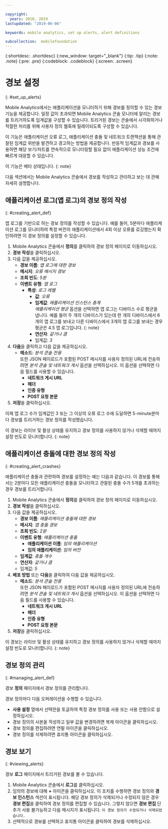 ```yaml
---

copyright:
  years: 2018, 2019
lastupdated: "2019-06-06"

keywords: mobile analytics, set up alerts, alert definitions

subcollection:  mobilefoundation
---
```


{:shortdesc: .shortdesc}
{:new_window: target="_blank"}
{:tip: .tip}
{:note: .note}
{:pre: .pre}
{:codeblock: .codeblock}
{:screen: .screen}

# 경보 설정
{: #set_up_alerts}

Mobile Analytics에서는 애플리케이션을 모니터하기 위해 경보를 정의할 수 있는 경보 기능을 제공합니다. 일정 값이 초과되면 Mobile Analytics 콘솔 모니터에 알리는 경보를 트리거하도록 임계값을 구성할 수 있습니다. 트리거된 경보는 콘솔에서 시각화하거나 적절한 처리를 위해 사용자 정의 웹훅에 릴레이되도록 구성할 수 있습니다.

이 기능은 애플리케이션 오류 로그, 애플리케이션 충돌 및 네트워크 트랜잭션을 통해 관찰된 임계값 위반을 발견하고 경고하는 방법을 제공합니다. 반응적 임계값과 경보를 사용하면 해당 보기/차트를 연속적으로 모니터링할 필요 없이 애플리케이션 성능 조건에 빠르게 대응할 수 있습니다.

이 기능은 베타 상태입니다.
{: note}

다음 섹션에서는 Mobile Analytics 콘솔에서 경보를 작성하고 관리하고 보는 데 관해 자세히 설명합니다.

## 애플리케이션 로그(앱 로그)의 경보 정의 작성
{: #creating_alert_def}

앱 로그를 기반으로 하는 경보 정의를 작성할 수 있습니다.  예를 들어, 5분마다 애플리케이션 로그를 모니터하여 특정 버전의 애플리케이션에서 4회 이상 오류를 로깅했는지 확인하려면 이 경보 정의를 설정할 수 있습니다.

1.  Mobile Analytics 콘솔에서 **정의**를 클릭하여 경보 정의 페이지로 이동하십시오.
2.  **경보 작성**을 클릭하십시오.
3.  다음 값을 제공하십시오.
    * **경보 이름**: *앱 로그에 대한 경보*
    * **메시지**: *오류 메시지 경보*
    * **조회 빈도**: *5분*
    * **이벤트 유형**: *앱 로그*
        * **특성**: *로그 레벨*
            * **값**: *오류*
            * **임계값**: *애플리케이션 인스턴스 총계*<br/>
              *애플리케이션 평균* 옵션을 선택하면 앱 로그는 디바이스 수로 평균을 냅니다. 예를 들어 두 개의 디바이스가 있는데 한 개의 디바이스에서 6개의 앱 로그를 보내고 다른 디바이스에서 3개의 앱 로그를 보내는 경우 평균은 4.5 앱 로그입니다.
              {: note}
            * **연산자**: *같거나 큼*
            * 임계값: *3*
4.  **다음**을 클릭하고 다음 값을 제공하십시오.
    * **메소드**: *분석 콘솔 전용*<br/>
      또한 JSON 페이로드가 포함된 POST 메시지를 사용자 정의된 URL에 전송하려면 *분석 콘솔 및 네트워크 게시* 옵션을 선택하십시오. 이 옵션을 선택하면 다음 필드를 사용할 수 있습니다.
      * **네트워크 게시 URL**
      * **헤더**
      * **인증 유형**
      * **POST 요청 본문**
5. **저장**을 클릭하십시오.  

이제 앱 로그 수가 임계값인 3 또는 그 이상의 오류 로그 수에 도달하면 5-minute분마다 경보를 트리거하는 경보 정의를 작성했습니다.

이 경보는 라이브 및 활성 상태를 유지하고 경보 정의를 사용하지 않거나 삭제할 때까지 설정 빈도로 모니터합니다.
{: note}

## 애플리케이션 충돌에 대한 경보 정의 작성
{: #creating_alert_crashes}

애플리케이션 충돌과 관련하여 경보를 설정하는 예는 다음과 같습니다.  이 경보를 통해서는 2분마다 모든 애플리케이션 충돌을 모니터하고 관찰된 충돌 수가 5개를 초과하는 경우 경보를 트리거합니다.

1.  Mobile Analytics 콘솔에서 **정의**를 클릭하여 경보 정의 페이지로 이동하십시오.
2.  **경보 작성**을 클릭하십시오.
3.  다음 값을 제공하십시오.
    * **경보 이름**: *애플리케이션 충돌에 대한 경보*
    * **메시지**: *앱 충돌 경보*
    * **조회 빈도**: *2분*
    * **이벤트 유형**: *애플리케이션 충돌*
        * **애플리케이션 이름**: *임의 애플리케이션*
        * **임의 애플리케이션**: *임의 버전*
    * **임계값**: *충돌 개수*
    * **연산자**: *같거나 큼*
    * 임계값: *5*
4.  **배포 방법** 또는 **다음**을 클릭하여 다음 값을 제공하십시오.
    * **메소드**: *분석 콘솔 전용*<br/>
      또한 JSON 페이로드가 포함된 POST 메시지를 사용자 정의된 URL에 전송하려면 *분석 콘솔 및 네트워크 게시* 옵션을 선택하십시오. 이 옵션을 선택하면 다음 필드를 사용할 수 있습니다.
      * **네트워크 게시 URL**
      * **헤더**
      * **인증 유형**
      * **POST 요청 본문**
5. **저장**을 클릭하십시오.  

이 경보는 라이브 및 활성 상태를 유지하고 경보 정의를 사용하지 않거나 삭제할 때까지 설정 빈도로 모니터합니다.
{: note}

## 경보 정의 관리
{: #managing_alert_def}

경보 **정의** 페이지에서 경보 정의를 관리합니다.

경보 정의마다 다음 오퍼레이션을 수행할 수 있습니다.
* **사용 설정** 열에서 선택란을 토글하여 특정 경보 정의를 사용 또는 사용 안함으로 설정하십시오.
* 경보 정의의 사본을 작성하고 일부 값을 변경하려면 복제 아이콘을 클릭하십시오.
* 경보 정의를 편집하려면 연필 아이콘을 클릭하십시오.
* 경보 정의를 삭제하려면 휴지통 아이콘을 클릭하십시오.

## 경보 보기
{: #viewing_alerts}

경보 **로그** 페이지에서 트리거된 경보를 볼 수 있습니다.

1.  Mobile Analytics 콘솔에서 **로그**를 클릭하십시오.
2.  임의의 경보에 대해 **+** 아이콘을 클릭하십시오. 이 조치를 수행하면 경보 정의와 **경보 인스턴스** 섹션이 표시됩니다.
    해당 경보 정의가 삭제되거나 수정되지 않은 경우 **경보 편집**을 클릭하여 경보 정의를 편집할 수 있습니다. 그렇지 않으면 **경보 편집** 단추가 사용 불가능하고 다음 메시지가 표시됩니다.
    `이 경보 정의가 수정되거나 삭제되었습니다.`
3.  선택적으로 경보를 선택하고 휴지통 아이콘을 클릭하여 경보를 삭제하십시오.
